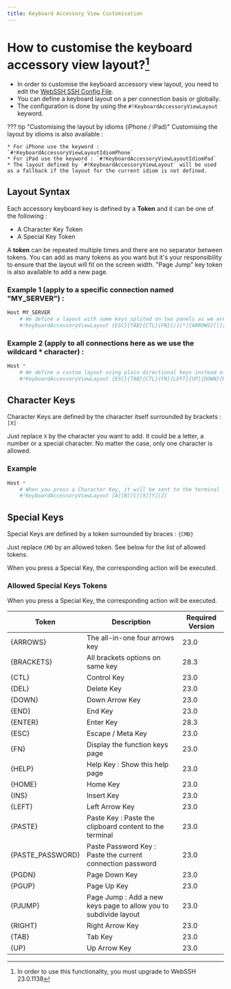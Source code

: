 ```yaml
---
title: Keyboard Accessory View Customisation
---
```


# How to customise the keyboard accessory view layout?[^1]

* In order to customise the keyboard accessory view layout, you need to edit the [WebSSH SSH Config File](/documentation/help/SSH/ssh-config-file/). 
* You can define a keyboard layout on a per connection basis or globally. 
* The configuration is done by using the `#!KeyboardAccessoryViewLayout` keyword.

??? tip "Customising the layout by idioms (iPhone / iPad)"
    Customising the layout by idioms is also available :
    
    * For iPhone use the keyword : `#!KeyboardAccessoryViewLayoutIdiomPhone`
    * For iPad use the keyword : `#!KeyboardAccessoryViewLayoutIdiomPad`
    * The layout defined by `#!KeyboardAccessoryViewLayout` will be used as a fallback if the layout for the current idiom is not defined.

## Layout Syntax
Each accessory keyboard key is defined by a **Token** and it can be one of the following :

* A Character Key Token
* A Special Key Token

A **token** can be repeated multiple times and there are no separator between tokens. You can add as many tokens as you want but it's your responsibility to ensure that the layout will fit on the screen width. "Page Jump" key token is also available to add a new page.

### Example 1 (apply to a specific connection named "MY_SERVER") :
```bash
Host MY_SERVER
    # We define a layout with some keys splited on two panels as we are using the "Page Jump" key token : {PJUMP}
    #!KeyboardAccessoryViewLayout {ESC}{TAB}{CTL}{FN}[/][*]{ARROWS}[|][:][-][!]{PJUMP}{INS}{PGUP}{PGDN}{HOME}{END}[$][.]
```

### Example 2 (apply to all connections here as we use the wildcard * character) :
```bash
Host *
    # We define a custom layout using plain directional keys instead of the all-in-one {ARROWS} key token :
    #!KeyboardAccessoryViewLayout {ESC}{TAB}{CTL}{FN}{LEFT}{UP}{DOWN}{RIGHT}[/][*]
```

## Character Keys
Character Keys are defined by the character itself surrounded by brackets : `[X]`

Just replace `X` by the character you want to add. It could be a letter, a number or a special character. No matter the case, only one character is allowed.

### Example
```bash
Host *
    # When you press a Character Key, it will be sent to the terminal :
    #!KeyboardAccessoryViewLayout [A][B][C][X][Y][Z]
```

## Special Keys
Special Keys are defined by a token surrounded by braces : `{CMD}`

Just replace `CMD` by an allowed token. See below for the list of allowed tokens.

When you press a Special Key, the corresponding action will be executed.

### Allowed Special Keys Tokens

When you press a Special Key, the corresponding action will be executed.

| Token           | Description                                                      | Required Version |
|-----------------|------------------------------------------------------------------|------------------|
| {ARROWS}        | The all-in-one four arrows key                                   | 23.0             |
| {BRACKETS}      | All brackets options on same key                                 | 28.3             |
| {CTL}           | Control Key                                                      | 23.0             |
| {DEL}           | Delete Key                                                       | 23.0             |
| {DOWN}          | Down Arrow Key                                                   | 23.0             |
| {END}           | End Key                                                          | 23.0             |
| {ENTER}         | Enter Key                                                        | 28.3             |
| {ESC}           | Escape / Meta Key                                                | 23.0             |
| {FN}            | Display the function keys page                                   | 23.0             |
| {HELP}          | Help Key : Show this help page                                   | 23.0             |
| {HOME}          | Home Key                                                         | 23.0             |
| {INS}           | Insert Key                                                       | 23.0             |
| {LEFT}          | Left Arrow Key                                                   | 23.0             |
| {PASTE}         | Paste Key : Paste the clipboard content to the terminal          | 23.0             |
| {PASTE_PASSWORD}| Paste Password Key : Paste the current connection password       | 23.0             |
| {PGDN}          | Page Down Key                                                    | 23.0             |
| {PGUP}          | Page Up Key                                                      | 23.0             |
| {PJUMP}         | Page Jump : Add a new keys page to allow you to subdivide layout | 23.0             |
| {RIGHT}         | Right Arrow Key                                                  | 23.0             |
| {TAB}           | Tab Key                                                          | 23.0             |
| {UP}            | Up Arrow Key                                                     | 23.0             |

[^1]: In order to use this functionality, you must upgrade to WebSSH 23.0.1138
